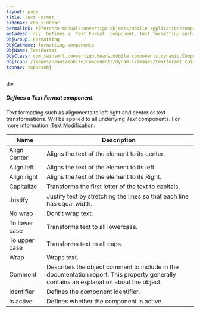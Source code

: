 ```yaml
---
layout: page
title: Text Format
sidebar: c8o_sidebar
permalink: reference-manual/convertigo-objects/mobile-application/components/formatting-components/text-format/
metadesc: div  Defines a  Text Format  component. Text formatting such as alignments to left right and center or text transformations. Will be applied to all un
ObjGroup: Formatting
ObjCatName: formatting-components
ObjName: TextFormat
ObjClass: com.twinsoft.convertigo.beans.mobile.components.dynamic.ComponentManager$1
ObjIcon: /images/beans/mobile/components/dynamic/images/textformat_color_32x32.png
topnav: topnavobj
---
```

div
##### Defines a <i>Text Format</i> component.
Text formatting such as alignments to left right and center or text transformations.
Will be applied to all underlying <i>Text</i> components.
For more information: <a href='https://ionicframework.com/docs/v3/theming/css-utilities/#text-modification' target='_blank'>Text Modification</a>.

Name | Description 
--- | ---
Align Center | Aligns the text of the element to its center.
Align left | Aligns the text of the element to its left.
Align right | Aligns the text of the element to its Right.
Capitalize | Transforms the first letter of the text to capitals.
Justify | Justify text by stretching the lines so that each line has equal width.
No wrap | Dont't wrap text.
To lower case | Transforms text to all lowercase.
To upper case | Transforms text to all caps.
Wrap | Wraps text.
Comment | Describes the object comment to include in the documentation report.  This property generally contains an explanation about the object. 
Identifier | Defines the component identifier.  
Is active | Defines whether the component is active. 

